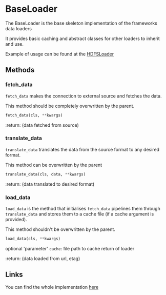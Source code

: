 # BaseLoader

The BaseLoader is the base skeleton implementation of the frameworks data loaders

It provides basic caching and abstract classes for other loaders to inherit and use.

Example of usage can be found at the [HDFSLoader](data_loader_hdfs.md)

## Methods

### fetch_data

`fetch_data` makes the connection to external source and fetches the data.


This method should be completely overwritten by the parent.

```python
fetch_data(cls, **kwargs)
```
:return: (data fetched from source)

### translate_data

`translate_data` translates the data from the source format to any desired format.


This method can be overwritten by the parent

```python
translate_data(cls, data, **kwargs)
```
:return: (data translated to desired format)

### load_data

`load_data` is the method that initialises `fetch_data` pipelines them through `translate_data` and stores them to a cache file (if a cache argument is provided).


This method shouldn't be overwritten by the parent.

```python
load_data(cls, **kwargs)
```

optional 'parameter' `cache`: file path to cache return of loader


:return: (data loaded from url, etag)

## Links

You can find the whole implementation [here](https://github.com/operationalintelligence/opint-framework/blob/master/opint_framework/core/dataproviders/base.py)